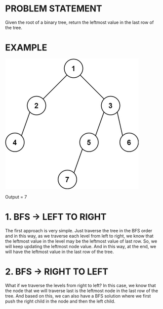 # PROBLEM STATEMENT

Given the root of a binary tree, return the leftmost value in the last row of the tree.

# EXAMPLE

![alt text](image.png)

Output = 7

# 1. BFS -> LEFT TO RIGHT

The first approach is very simple. Just traverse the tree in the BFS order and in this way, as we traverse each level from left to right, we know that the leftmost value in the level may be the leftmost value of last row. So, we will keep updating the leftmost node value. And in this way, at the end, we will have the leftmost value in the last row of the tree.

# 2. BFS -> RIGHT TO LEFT

What if we traverse the levels from right to left? In this case, we know that the node that we will traverse last is the leftmost node in the last row of the tree. And based on this, we can also have a BFS solution where we first push the right child in the node and then the left child.